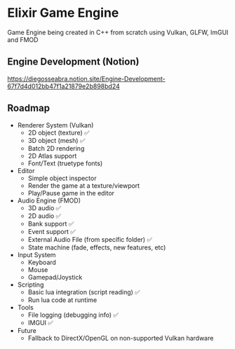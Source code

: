 # Elixir Game Engine

Game Engine being created in C++ from scratch using Vulkan, GLFW, ImGUI and FMOD

## Engine Development (Notion)

https://diegosseabra.notion.site/Engine-Development-67f7d4d012bb47f1a21879e2b898bd24

## Roadmap

- Renderer System (Vulkan)
  - 2D object (texture) ✅
  - 3D object (mesh) ✅
  - Batch 2D rendering
  - 2D Atlas support
  - Font/Text (truetype fonts)
- Editor
  - Simple object inspector
  - Render the game at a texture/viewport
  - Play/Pause game in the editor
- Audio Engine (FMOD)
  - 3D audio ✅
  - 2D audio ✅
  - Bank support ✅
  - Event support ✅
  - External Audio File (from specific folder) ✅
  - State machine (fade, effects, new features, etc)
- Input System
  - Keyboard
  - Mouse
  - Gamepad/Joystick
- Scripting
  - Basic lua integration (script reading) ✅
  - Run lua code at runtime
- Tools
  - File logging (debugging info) ✅
  - IMGUI ✅
- Future
  - Fallback to DirectX/OpenGL on non-supported Vulkan hardware